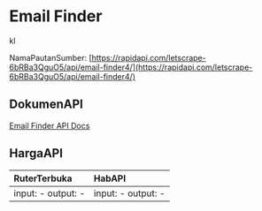 # Email Finder

kl

NamaPautanSumber: [https://rapidapi.com/letscrape-6bRBa3QguO5/api/email-finder4/](https://rapidapi.com/letscrape-6bRBa3QguO5/api/email-finder4/)

## DokumenAPI

[Email Finder API Docs](../apis/kl/Email_Finder.md)

## HargaAPI

| RuterTerbuka | HabAPI |
|:---|:---|
| input: - output: - | input: - output: - |
